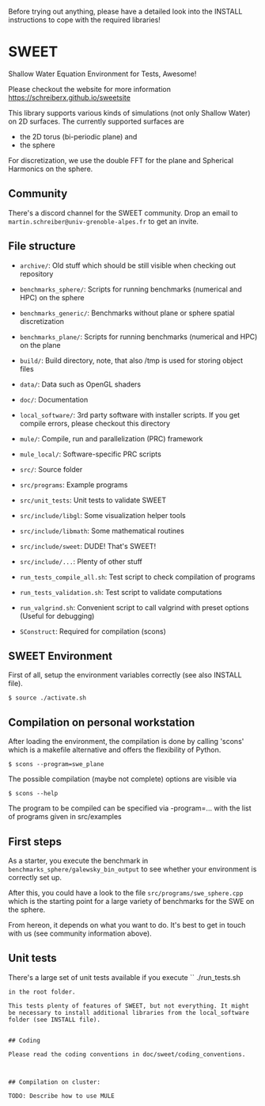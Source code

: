 Before trying out anything, please have a detailed look into the INSTALL instructions to cope with the required libraries!

# SWEET

Shallow Water Equation Environment for Tests, Awesome!

Please checkout the website for more information
https://schreiberx.github.io/sweetsite

This library supports various kinds of simulations (not only Shallow Water)
on 2D surfaces. The currently supported surfaces are

 * the 2D torus (bi-periodic plane) and
 * the sphere

For discretization, we use the double FFT for the plane and Spherical Harmonics
on the sphere.


## Community

There's a discord channel for the SWEET community.
Drop an email to `martin.schreiber@univ-grenoble-alpes.fr` to get an invite.


## File structure

 * `archive/`: Old stuff which should be still visible when checking out repository
 * `benchmarks_sphere/`:	Scripts for running benchmarks (numerical and HPC) on the sphere
 * `benchmarks_generic/`:	Benchmarks without plane or sphere spatial discretization
 * `benchmarks_plane/`:	Scripts for running benchmarks (numerical and HPC) on the plane
 * `build/`:		Build directory, note, that also /tmp is used for storing object files
 * `data/`:		Data such as OpenGL shaders
 * `doc/`:		Documentation
 * `local_software/`:	3rd party software with installer scripts.
			If you get compile errors, please checkout this directory
 * `mule/`:		Compile, run and parallelization (PRC) framework
 * `mule_local/`:	Software-specific PRC scripts
 * `src/`:		Source folder
 * `src/programs`:	Example programs
 * `src/unit_tests`:	Unit tests to validate SWEET
 * `src/include/libgl`:	Some visualization helper tools
 * `src/include/libmath`:	Some mathematical routines
 * `src/include/sweet`:	DUDE! That's SWEET!
 * `src/include/...`:		Plenty of other stuff

 * `run_tests_compile_all.sh`:	Test script to check compilation of programs
 * `run_tests_validation.sh`:		Test script to validate computations
 * `run_valgrind.sh`:		Convenient script to call valgrind with preset options (Useful for debugging)
 * `SConstruct`:	Required for compilation (scons)



## SWEET Environment

First of all, setup the environment variables correctly (see also INSTALL file).


```
$ source ./activate.sh
```

## Compilation on personal workstation

After loading the environment, the compilation is done by calling 'scons' which is a
makefile alternative and offers the flexibility of Python.

```
$ scons --program=swe_plane
```

The possible compilation (maybe not complete) options are visible via

```
$ scons --help
```

The program to be compiled can be specified via -program=...
with the list of programs given in src/examples



## First steps

As a starter, you execute the benchmark in 
`benchmarks_sphere/galewsky_bin_output` to see whether your environment is correctly set up.

After this, you could have a look to the file `src/programs/swe_sphere.cpp` which is the starting point for a large variety of benchmarks for the SWE on the sphere.

From hereon, it depends on what you want to do. It's best to get in touch with us (see community information above).


## Unit tests

There's a large set of unit tests available if you execute
``
./run_tests.sh
```
in the root folder.

This tests plenty of features of SWEET, but not everything. It might be necessary to install additional libraries from the local_software folder (see INSTALL file).


## Coding

Please read the coding conventions in doc/sweet/coding_conventions.



## Compilation on cluster:

TODO: Describe how to use MULE
